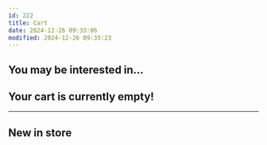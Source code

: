 ```yaml
---
id: 222
title: Cart
date: 2024-12-26 09:33:06
modified: 2024-12-26 09:35:23
---
```



<!-- wp:woocommerce/cart -->
<div class="wp-block-woocommerce-cart alignwide is-loading"><!-- wp:woocommerce/filled-cart-block -->
<div class="wp-block-woocommerce-filled-cart-block"><!-- wp:woocommerce/cart-items-block -->
<div class="wp-block-woocommerce-cart-items-block"><!-- wp:woocommerce/cart-line-items-block -->
<div class="wp-block-woocommerce-cart-line-items-block"></div>
<!-- /wp:woocommerce/cart-line-items-block -->

<!-- wp:woocommerce/cart-cross-sells-block -->
<div class="wp-block-woocommerce-cart-cross-sells-block"><!-- wp:heading {"fontSize":"large"} -->
<h2 class="wp-block-heading has-large-font-size">You may be interested in…</h2>
<!-- /wp:heading -->

<!-- wp:woocommerce/cart-cross-sells-products-block -->
<div class="wp-block-woocommerce-cart-cross-sells-products-block"></div>
<!-- /wp:woocommerce/cart-cross-sells-products-block --></div>
<!-- /wp:woocommerce/cart-cross-sells-block --></div>
<!-- /wp:woocommerce/cart-items-block -->

<!-- wp:woocommerce/cart-totals-block -->
<div class="wp-block-woocommerce-cart-totals-block"><!-- wp:woocommerce/cart-order-summary-block -->
<div class="wp-block-woocommerce-cart-order-summary-block"><!-- wp:woocommerce/cart-order-summary-heading-block -->
<div class="wp-block-woocommerce-cart-order-summary-heading-block"></div>
<!-- /wp:woocommerce/cart-order-summary-heading-block -->

<!-- wp:woocommerce/cart-order-summary-coupon-form-block -->
<div class="wp-block-woocommerce-cart-order-summary-coupon-form-block"></div>
<!-- /wp:woocommerce/cart-order-summary-coupon-form-block -->

<!-- wp:woocommerce/cart-order-summary-subtotal-block -->
<div class="wp-block-woocommerce-cart-order-summary-subtotal-block"></div>
<!-- /wp:woocommerce/cart-order-summary-subtotal-block -->

<!-- wp:woocommerce/cart-order-summary-fee-block -->
<div class="wp-block-woocommerce-cart-order-summary-fee-block"></div>
<!-- /wp:woocommerce/cart-order-summary-fee-block -->

<!-- wp:woocommerce/cart-order-summary-discount-block -->
<div class="wp-block-woocommerce-cart-order-summary-discount-block"></div>
<!-- /wp:woocommerce/cart-order-summary-discount-block -->

<!-- wp:woocommerce/cart-order-summary-shipping-block -->
<div class="wp-block-woocommerce-cart-order-summary-shipping-block"></div>
<!-- /wp:woocommerce/cart-order-summary-shipping-block -->

<!-- wp:woocommerce/cart-order-summary-taxes-block -->
<div class="wp-block-woocommerce-cart-order-summary-taxes-block"></div>
<!-- /wp:woocommerce/cart-order-summary-taxes-block --></div>
<!-- /wp:woocommerce/cart-order-summary-block -->

<!-- wp:woocommerce/cart-express-payment-block -->
<div class="wp-block-woocommerce-cart-express-payment-block"></div>
<!-- /wp:woocommerce/cart-express-payment-block -->

<!-- wp:woocommerce/proceed-to-checkout-block -->
<div class="wp-block-woocommerce-proceed-to-checkout-block"></div>
<!-- /wp:woocommerce/proceed-to-checkout-block -->

<!-- wp:woocommerce/cart-accepted-payment-methods-block -->
<div class="wp-block-woocommerce-cart-accepted-payment-methods-block"></div>
<!-- /wp:woocommerce/cart-accepted-payment-methods-block --></div>
<!-- /wp:woocommerce/cart-totals-block --></div>
<!-- /wp:woocommerce/filled-cart-block -->

<!-- wp:woocommerce/empty-cart-block -->
<div class="wp-block-woocommerce-empty-cart-block"><!-- wp:heading {"textAlign":"center","className":"with-empty-cart-icon wc-block-cart__empty-cart__title"} -->
<h2 class="wp-block-heading has-text-align-center with-empty-cart-icon wc-block-cart__empty-cart__title">Your cart is currently empty!</h2>
<!-- /wp:heading -->

<!-- wp:separator {"className":"is-style-dots"} -->
<hr class="wp-block-separator has-alpha-channel-opacity is-style-dots"/>
<!-- /wp:separator -->

<!-- wp:heading {"textAlign":"center"} -->
<h2 class="wp-block-heading has-text-align-center">New in store</h2>
<!-- /wp:heading -->

<!-- wp:woocommerce/product-new {"columns":4,"rows":1} /--></div>
<!-- /wp:woocommerce/empty-cart-block --></div>
<!-- /wp:woocommerce/cart -->